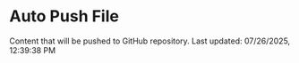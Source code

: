 # Auto Push File

Content that will be pushed to GitHub repository.
Last updated: 07/26/2025, 12:39:38 PM
